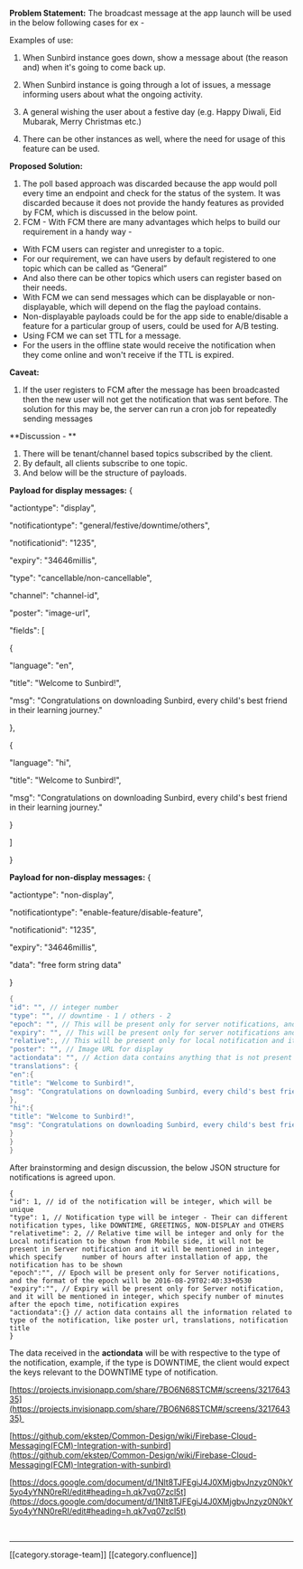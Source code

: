  **Problem Statement:** The broadcast message at the app launch will be used in the below following cases for ex -

Examples of use:

1. When Sunbird instance goes down, show a message about (the reason and) when it's going to come back up.

2. When Sunbird instance is going through a lot of issues, a message informing users about what the ongoing activity.

3. A general wishing the user about a festive day (e.g. Happy Diwali, Eid Mubarak, Merry Christmas etc.)

4. There can be other instances as well, where the need for usage of this feature can be used.

 **Proposed Solution:** 
1. The poll based approach was discarded because the app would poll every time an endpoint and check for the status of the system. It was discarded because it does not provide the handy features as provided by FCM, which is discussed in the below point.
1. FCM - With FCM there are many advantages which helps to build our requirement in a handy way -


* With FCM users can register and unregister to a topic.
* For our requirement, we can have users by default registered to one topic which can be called as “General”
* And also there can be other topics which users can register based on their needs.
* With FCM we can send messages which can be displayable or non-displayable, which will depend on the flag the payload contains.   
* Non-displayable payloads could be for the app side to enable/disable a feature for a particular group of users, could be used for A/B testing.
* Using FCM we can set TTL for a message.
* For the users in the offline state would receive the notification when they come online and won't receive if the TTL is expired.

 **Caveat:** 
1. If the user registers to FCM after the message has been broadcasted then the new user will not get the notification that was sent before. The solution for this may be, the server can run a cron job for repeatedly sending messages

 **Discussion - ** 
1. There will be tenant/channel based topics subscribed by the client.
1. By default, all clients subscribe to one topic.
1. And below will be the structure of payloads.

 **Payload for display messages:** {

"actiontype": "display",

"notificationtype": "general/festive/downtime/others",

"notificationid": "1235",

"expiry": "34646millis",

"type": "cancellable/non-cancellable",

"channel": "channel-id",

"poster": "image-url",

"fields": \[

{

"language": "en",

"title": "Welcome to Sunbird!",

"msg": "Congratulations on downloading Sunbird, every child's best friend in their learning journey."

},

{

"language": "hi",

"title": "Welcome to Sunbird!",

"msg": "Congratulations on downloading Sunbird, every child's best friend in their learning journey."

}

]

}

 **Payload for non-display messages:** {

"actiontype": "non-display",

"notificationtype": "enable-feature/disable-feature",

"notificationid": "1235",

"expiry": "34646millis",

"data": "free form string data"

}




```java
{
"id": "", // integer number
"type": "", // downtime - 1 / others - 2
"epoch": "", // This will be present only for server notifications, and 2016-08-29T02:40:33+0530 will be the format
"expiry": "", // This will be present only for server notifications and specified in minutes
"relative":, // This will be present only for local notification and it will be mentioned in integer, which specify number of hours after installation of app 
"poster": "", // Image URL for display
"actiondata": "", // Action data contains anything that is not present in the above parameters, like is the notification to be displayed or not, can be cancelled or not and any other data to be passed 
"translations": {
"en":{
"title": "Welcome to Sunbird!",
"msg": "Congratulations on downloading Sunbird, every child's best friend in their learning journey."
},
"hi":{
"title": "Welcome to Sunbird!",
"msg": "Congratulations on downloading Sunbird, every child's best friend in their learning journey."
}
}
}
```


After brainstorming and design discussion, the below JSON structure for notifications is agreed upon.




```
{
"id": 1, // id of the notification will be integer, which will be unique 
"type": 1, // Notification type will be integer - Their can different notification types, like DOWNTIME, GREETINGS, NON-DISPLAY and OTHERS 
"relativetime": 2, // Relative time will be integer and only for the Local notification to be shown from Mobile side, it will not be present in Server notification and it will be mentioned in integer, which specify     number of hours after installation of app, the notification has to be shown
"epoch":"", // Epoch will be present only for Server notifications, and the format of the epoch will be 2016-08-29T02:40:33+0530 
"expiry":"", // Expiry will be present only for Server notification, and it will be mentioned in integer, which specify number of minutes after the epoch time, notification expires
"actiondata":{} // action data contains all the information related to type of the notification, like poster url, translations, notification title
}
```


The data received in the  **actiondata**  will be with respective to the type of the notification, example, if the type is DOWNTIME, the client would expect the keys relevant to the DOWNTIME type of notification.



[https://projects.invisionapp.com/share/7BO6N68STCM#/screens/321764335](https://projects.invisionapp.com/share/7BO6N68STCM#/screens/321764335) 

[https://github.com/ekstep/Common-Design/wiki/Firebase-Cloud-Messaging(FCM)-Integration-with-sunbird](https://github.com/ekstep/Common-Design/wiki/Firebase-Cloud-Messaging(FCM)-Integration-with-sunbird)

[https://docs.google.com/document/d/1Nlt8TJFEgiJ4J0XMjgbvJnzyz0N0kY5yo4yYNN0reRI/edit#heading=h.qk7vq07zcl5t](https://docs.google.com/document/d/1Nlt8TJFEgiJ4J0XMjgbvJnzyz0N0kY5yo4yYNN0reRI/edit#heading=h.qk7vq07zcl5t)



  





*****

[[category.storage-team]] 
[[category.confluence]] 
